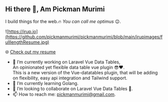 ## Hi there 👋, Am Pickman Murimi
I build things for the web.🔥 *You can call me optimus* 😉.

![https://irup.io](https://github.com/pickmanmurimi/pickmanmurimi/blob/main/irupimages/fulllengthResume.jpg)

🌐 [Check out my resume](https://irup.io)

- 🔭 I’m currently working on Laravel Vue Data Tables, <br>
    An opinionated yet flexible data table vue plugin 😎❤️. <br>
    This is a new version of the Vue-datatables plugin, that will be adding on flexibility, easy api integration and Tailwind support.
- 🌱 I’m currently learning Golang.
- 👯 I’m looking to collaborate on Laravel Vue Data Tables 🙏‍.
- 📫 How to reach me: pickmanmurimi@gmail.com.

<!--
**pickmanmurimi/pickmanmurimi** is a ✨ _special_ ✨ repository because its `README.md` (this file) appears on your GitHub profile.


Here are some ideas to get you started:

- 🔭 I’m currently working on ...
- 🌱 I’m currently learning Golang
- 👯 I’m looking to collaborate on ...
- 🤔 I’m looking for help with ...
- 💬 Ask me about ...
- 📫 How to reach me: ...
- 😄 Pronouns: ...
- ⚡ Fun fact: ...
-->

